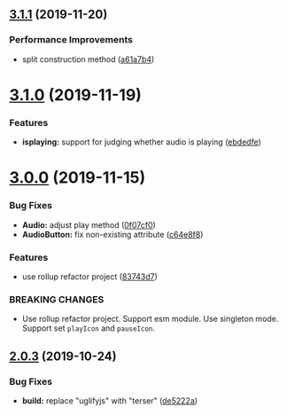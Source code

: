 ## [3.1.1](https://github.com/cycjimmy/h5-audio-controls/compare/v3.1.0...v3.1.1) (2019-11-20)


### Performance Improvements

* split construction method ([a61a7b4](https://github.com/cycjimmy/h5-audio-controls/commit/a61a7b472cbe6bed51b2c3e402d6a9f9e61b3f1f))

# [3.1.0](https://github.com/cycjimmy/h5-audio-controls/compare/v3.0.0...v3.1.0) (2019-11-19)


### Features

* **isplaying:** support for judging whether audio is playing ([ebdedfe](https://github.com/cycjimmy/h5-audio-controls/commit/ebdedfe6071bfb45f114d9b70fcff2252129b8be))

# [3.0.0](https://github.com/cycjimmy/h5-audio-controls/compare/v2.0.3...v3.0.0) (2019-11-15)


### Bug Fixes

* **Audio:** adjust play method ([0f07cf0](https://github.com/cycjimmy/h5-audio-controls/commit/0f07cf0ed31ed68723fc8f5fc24c52b3c900730a))
* **AudioButton:** fix non-existing attribute ([c64e8f8](https://github.com/cycjimmy/h5-audio-controls/commit/c64e8f8225768c4d77dab8d29fe0b6117999bf7a))


### Features

* use rollup refactor project ([83743d7](https://github.com/cycjimmy/h5-audio-controls/commit/83743d7aacb90433f208f2710e0c621a14e86576))


### BREAKING CHANGES

* Use rollup refactor project. Support esm module. Use singleton mode. Support set
`playIcon` and `pauseIcon`.

## [2.0.3](https://github.com/cycjimmy/h5-audio-controls/compare/v2.0.2...v2.0.3) (2019-10-24)


### Bug Fixes

* **build:** replace "uglifyjs" with "terser" ([de5222a](https://github.com/cycjimmy/h5-audio-controls/commit/de5222a496a4e6b5af510399054504ab4325863f))
